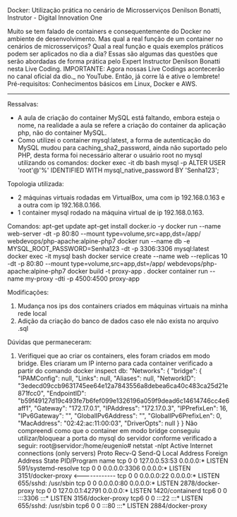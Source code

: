 Docker: Utilização prática no cenário de Microsserviços
Denilson Bonatti, Instrutor - Digital Innovation One

Muito se tem falado de containers e consequentemente do Docker no ambiente de desenvolvimento. Mas qual a real função de um container no cenários de microsserviços? Qual a real função e quais exemplos práticos podem ser aplicados no dia a dia? Essas são algumas das questões que serão abordadas de forma prática pelo Expert Instructor Denilson Bonatti nesta Live Coding. IMPORTANTE: Agora nossas Live Codings acontecerão no canal oficial da dio._ no YouTube. Então, já corre lá e ative o lembrete! Pré-requisitos: Conhecimentos básicos em Linux, Docker e AWS.

----------
Ressalvas:
- A aula de criação do container MySQL está faltando, embora esteja o nome, na realidade a aula se refere a criação do container da aplicação php, não do container MySQL.
- Como utilizei o container mysql:latest, a forma de autenticação do MySQL mudou para caching_sha2_password, ainda não suportado pelo PHP, desta forma foi necessário alterar o usuário root no mysql utilizando os comandos:
docker exec -it db bash
mysql -p
ALTER USER 'root'@'%' IDENTIFIED WITH mysql_native_password BY 'Senha123';


Topologia utilizada:

- 2 máquinas virtuais rodadas em VirtualBox, uma com ip 192.168.0.163 e a outra com ip 192.168.0.166.
- 1 container mysql rodado na máquina virtual de ip 192.168.0.163.

Comandos:
apt-get update
apt-get install docker.io -y
docker run --name web-server -dt -p 80:80 --mount type=volume,src=app,dst=/app/ webdevops/php-apache:alpine-php7
docker run --name db -e MYSQL_ROOT_PASSWORD=Senha123 -dt -p 3306:3306 mysql:latest
docker exec -it mysql bash
docker service create --name web --replicas 10 -dt -p 80:80 --mount type=volume,src=app,dst=/app/ webdevops/php-apache:alpine-php7
docker build -t proxy-app .
docker container run --name my-proxy -dti -p 4500:4500 proxy-app

Modificações:
1) Mudança nos ips dos containers criados em máquinas virtuais na minha rede local
2) Adição da criação do banco de dados caso ele não exista no arquivo .sql

Dúvidas que permaneceram:
1) Verifiquei que ao criar os containers, eles foram criados em modo bridge. Eles criaram um IP interno para cada container verificado a partir do comando docker inspect db:
 "Networks": {
    "bridge": {
        "IPAMConfig": null,
        "Links": null,
        "Aliases": null,
        "NetworkID": "3edecd09ccb9631745ee64e12a7843556a8debea6ca40c483ca25d21e871fcc0",
        "EndpointID": "b59f49127d19c493fe7b6fef099e1326196a059f9dead6c14614746cc4e6aff1",
        "Gateway": "172.17.0.1",
        "IPAddress": "172.17.0.3",
        "IPPrefixLen": 16,
        "IPv6Gateway": "",
        "GlobalIPv6Address": "",
        "GlobalIPv6PrefixLen": 0,
        "MacAddress": "02:42:ac:11:00:03",
        "DriverOpts": null
    }
}
Não compreendi como que o container em modo bridge conseguiu utilizar/bloquear a porta do mysql do servidor conforme verificado a seguir:
root@servidor:/home/eugenio# netstat -nlpt
Active Internet connections (only servers)
Proto Recv-Q Send-Q Local Address           Foreign Address         State       PID/Program name
tcp        0      0 127.0.0.53:53           0.0.0.0:*               LISTEN      591/systemd-resolve
tcp        0      0 0.0.0.0:3306            0.0.0.0:*               LISTEN      3151/docker-proxy <------------
tcp        0      0 0.0.0.0:22              0.0.0.0:*               LISTEN      655/sshd: /usr/sbin
tcp        0      0 0.0.0.0:80              0.0.0.0:*               LISTEN      2878/docker-proxy
tcp        0      0 127.0.0.1:42791         0.0.0.0:*               LISTEN      1420/containerd
tcp6       0      0 :::3306                 :::*                    LISTEN      3156/docker-proxy
tcp6       0      0 :::22                   :::*                    LISTEN      655/sshd: /usr/sbin
tcp6       0      0 :::80                   :::*                    LISTEN      2884/docker-proxy
